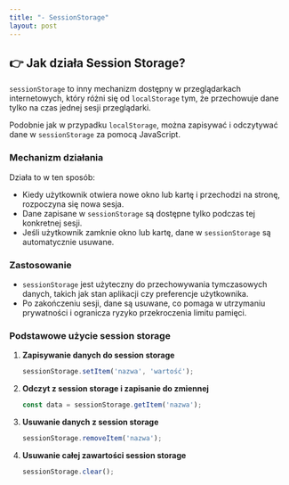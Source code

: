 ```yaml
---
title: "- SessionStorage"
layout: post
---
```


## 👉 Jak działa Session Storage?

`sessionStorage` to inny mechanizm dostępny w przeglądarkach internetowych, który różni się od `localStorage` tym, że przechowuje dane tylko na czas jednej sesji przeglądarki.

Podobnie jak w przypadku `localStorage`, można zapisywać i odczytywać dane w `sessionStorage` za pomocą JavaScript.


### Mechanizm działania

Działa to w ten sposób:

- Kiedy użytkownik otwiera nowe okno lub kartę i przechodzi na stronę, rozpoczyna się nowa sesja.
- Dane zapisane w `sessionStorage` są dostępne tylko podczas tej konkretnej sesji.
- Jeśli użytkownik zamknie okno lub kartę, dane w `sessionStorage` są automatycznie usuwane.

### Zastosowanie

- `sessionStorage` jest użyteczny do przechowywania tymczasowych danych, takich jak stan aplikacji czy preferencje użytkownika.
- Po zakończeniu sesji, dane są usuwane, co pomaga w utrzymaniu prywatności i ogranicza ryzyko przekroczenia limitu pamięci.

### Podstawowe użycie session storage

1. **Zapisywanie danych do session storage**
    ```javascript
    sessionStorage.setItem('nazwa', 'wartość');
    ```

2. **Odczyt z session storage i zapisanie do zmiennej**
    ```javascript
    const data = sessionStorage.getItem('nazwa');
    ```

3. **Usuwanie danych z session storage**
    ```javascript
    sessionStorage.removeItem('nazwa');
    ```

4. **Usuwanie całej zawartości session storage**
    ```javascript
    sessionStorage.clear();
    ```